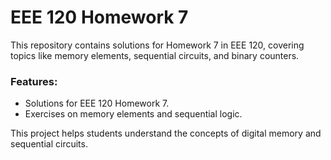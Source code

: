 # EEE 120 Homework 7

This repository contains solutions for Homework 7 in EEE 120, covering topics like memory elements, sequential circuits, and binary counters.

### Features:
- Solutions for EEE 120 Homework 7.
- Exercises on memory elements and sequential logic.

This project helps students understand the concepts of digital memory and sequential circuits.

